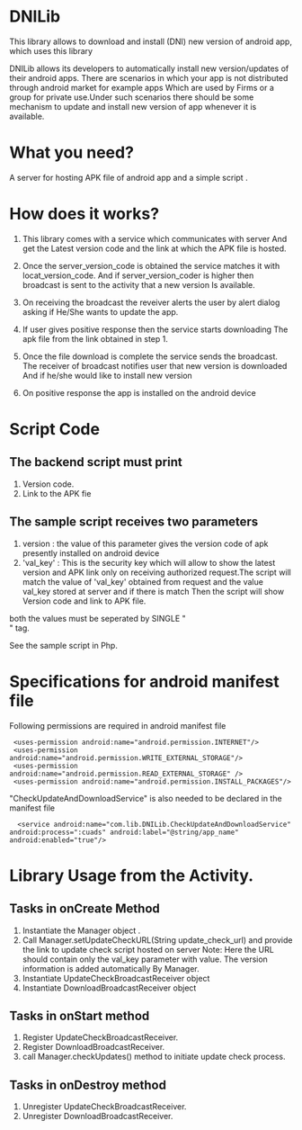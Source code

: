 DNILib
======

This library allows to download and install (DNI) new version of android app, which uses this library

DNILib allows its developers to automatically install new version/updates of their android apps.
There are scenarios in which your app is not distributed through android market for example apps
Which are used by Firms or a group for private use.Under such scenarios there should be some mechanism 
to update and install new version of app whenever it is available.

What you need?
==============
A server for hosting APK file of android app and a simple script .

How does it works?
==================
1. This library comes with a service which communicates with server 
   And get the Latest version code and the link at which the APK file is hosted.

2. Once the server_version_code is obtained the service matches it with locat_version_code.
   And if server_version_coder is higher then broadcast is sent to the activity that a new version
   Is available. 

3. On receiving the broadcast the reveiver alerts the user by alert dialog asking if
   He/She wants to update the app. 

4. If user gives positive response then the service starts downloading
   The apk file from the link obtained in step 1.

5. Once the file download is complete the service sends the broadcast.
   The receiver of broadcast notifies user that new version is downloaded
   And if he/she would like to install new version

6. On positive response the app is installed on the android device


Script Code
============

The backend script must print 
-------------------------------------
1. Version code.
2. Link to the APK fie


The sample script receives two parameters
------------------------------------------
1. version : the value of this parameter gives the version code of apk presently installed on android device
2. 'val_key' : This is the security key which will allow to show the latest version and APK link only on receiving authorized request.The script will match the value of 'val_key' obtained from request and the value val_key stored at server and if there is match
            Then the script will show Version code and link to APK file.

both the values must be seperated by SINGLE "</br>" tag.

See the sample script in Php.


Specifications for android manifest file
========================================
Following permissions are required in android manifest file


     <uses-permission android:name="android.permission.INTERNET"/>
     <uses-permission android:name="android.permission.WRITE_EXTERNAL_STORAGE"/>
     <uses-permission android:name="android.permission.READ_EXTERNAL_STORAGE" />
     <uses-permission android:name="android.permission.INSTALL_PACKAGES"/>
   
"CheckUpdateAndDownloadService" is also needed to be declared in the manifest file

      <service android:name="com.lib.DNILib.CheckUpdateAndDownloadService" android:process=":cuads" android:label="@string/app_name" android:enabled="true"/>




Library Usage from the Activity.
================================


Tasks in  onCreate Method  
---------------------------------------------
 1. Instantiate the Manager object .
 2. Call Manager.setUpdateCheckURL(String update_check_url) and provide the link to update check script hosted on server
    Note: Here the URL should contain only the val_key parameter with value. The version information is added automatically
          By Manager. 
 3. Instantiate UpdateCheckBroadcastReceiver object 
 4. Instantiate DownloadBroadcastReceiver object

Tasks in onStart method
---------------------------------------------
1. Register UpdateCheckBroadcastReceiver.
2. Register DownloadBroadcastReceiver.
3. call Manager.checkUpdates() method to initiate update check process.

Tasks in onDestroy method
----------------------------------------------
1. Unregister UpdateCheckBroadcastReceiver.
2. Unregister DownloadBroadcastReceiver.
